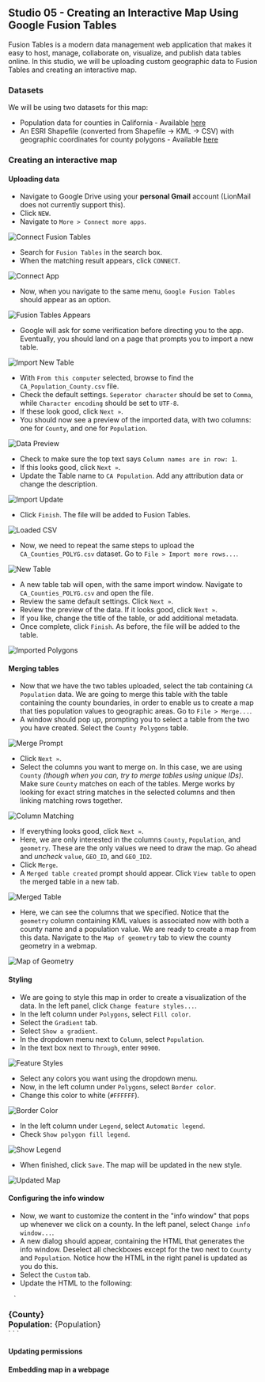 ## Studio 05 - Creating an Interactive Map Using Google Fusion Tables 

Fusion Tables is a modern data management web application that makes it easy to host, manage, collaborate on, visualize, and publish data tables online. In this studio, we will be uploading custom geographic data to Fusion Tables and creating an interactive map. 

### Datasets

We will be using two datasets for this map:

* Population data for counties in California - Available [here](https://github.com/emilyfuhrman/datavis_design/blob/master/2017_Summer/Data/05/CA_Population_County.csv)
* An ESRI Shapefile (converted from Shapefile -> KML -> CSV) with geographic coordinates for county polygons - Available [here](https://github.com/emilyfuhrman/datavis_design/blob/master/2017_Summer/Data/04/CA_Counties_POLYG.csv)

### Creating an interactive map
#### Uploading data

* Navigate to Google Drive using your **personal Gmail** account (LionMail does not currently support this).
* Click `NEW`.
* Navigate to `More > Connect more apps`.

![Connect Fusion Tables](https://github.com/emilyfuhrman/datavis_design/blob/master/2017_Summer/Studios/Images/05/01_Connect_Fusion_Tables.png)

* Search for `Fusion Tables` in the search box.
* When the matching result appears, click `CONNECT`. 

![Connect App](https://github.com/emilyfuhrman/datavis_design/blob/master/2017_Summer/Studios/Images/05/02_Connect_App.png)

* Now, when you navigate to the same menu, `Google Fusion Tables` should appear as an option. 

![Fusion Tables Appears](https://github.com/emilyfuhrman/datavis_design/blob/master/2017_Summer/Studios/Images/05/03_Fusion_Tables_Appears.png)

* Google will ask for some verification before directing you to the app. Eventually, you should land on a page that prompts you to import a new table.

![Import New Table](https://github.com/emilyfuhrman/datavis_design/blob/master/2017_Summer/Studios/Images/05/04_Import_New_Table.png)

* With `From this computer` selected, browse to find the `CA_Population_County.csv` file. 
* Check the default settings. `Seperator character` should be set to `Comma`, while `Character encoding` should be set to `UTF-8`.
* If these look good, click `Next »`.
* You should now see a preview of the imported data, with two columns: one for `County`, and one for `Population`. 

![Data Preview](https://github.com/emilyfuhrman/datavis_design/blob/master/2017_Summer/Studios/Images/05/05_Data_Preview.png)

* Check to make sure the top text says `Column names are in row: 1`. 
* If this looks good, click `Next »`.
* Update the Table name to `CA Population`. Add any attribution data or change the description.

![Import Update](https://github.com/emilyfuhrman/datavis_design/blob/master/2017_Summer/Studios/Images/05/06_Import_Update.png)

* Click `Finish`. The file will be added to Fusion Tables.

![Loaded CSV](https://github.com/emilyfuhrman/datavis_design/blob/master/2017_Summer/Studios/Images/05/07_Loaded_CSV.png)

* Now, we need to repeat the same steps to upload the `CA_Counties_POLYG.csv` dataset. Go to `File > Import more rows...`. 

![New Table](https://github.com/emilyfuhrman/datavis_design/blob/master/2017_Summer/Studios/Images/05/08_New_Table.png)

* A new table tab will open, with the same import window. Navigate to `CA_Counties_POLYG.csv` and open the file. 
* Review the same default settings. Click `Next »`.
* Review the preview of the data. If it looks good, click `Next »`.
* If you like, change the title of the table, or add additional metadata. 
* Once complete, click `Finish`. As before, the file will be added to the table. 

![Imported Polygons](https://github.com/emilyfuhrman/datavis_design/blob/master/2017_Summer/Studios/Images/05/09_Imported_Polygons.png)

#### Merging tables

* Now that we have the two tables uploaded, select the tab containing `CA Population` data. We are going to merge this table with the table containing the county boundaries, in order to enable us to create a map that ties population values to geographic areas. Go to `File > Merge...`.
* A window should pop up, prompting you to select a table from the two you have created. Select the `County Polygons` table.

![Merge Prompt](https://github.com/emilyfuhrman/datavis_design/blob/master/2017_Summer/Studios/Images/05/10_Merge_Prompt.png)

* Click `Next »`.
* Select the columns you want to merge on. In this case, we are using `County` _(though when you can, try to merge tables using unique IDs)_. Make sure `County` matches on each of the tables. Merge works by looking for exact string matches in the selected columns and then linking matching rows together.

![Column Matching](https://github.com/emilyfuhrman/datavis_design/blob/master/2017_Summer/Studios/Images/05/11_Column_Matching.png)

* If everything looks good, click `Next »`.
* Here, we are only interested in the columns `County`, `Population`, and `geometry`. These are the only values we need to draw the map. Go ahead and _uncheck_ `value`, `GEO_ID`, and `GEO_ID2`. 
* Click `Merge`.
* A `Merged table created` prompt should appear. Click `View table` to open the merged table in a new tab.

![Merged Table](https://github.com/emilyfuhrman/datavis_design/blob/master/2017_Summer/Studios/Images/05/12_Merged_Table.png)

* Here, we can see the columns that we specified. Notice that the `geometry` column containing KML values is associated now with both a county name and a population value. We are ready to create a map from this data. Navigate to the `Map of geometry` tab to view the county geometry in a webmap.

![Map of Geometry](https://github.com/emilyfuhrman/datavis_design/blob/master/2017_Summer/Studios/Images/05/13_Map_of_Geometry.png)

#### Styling

* We are going to style this map in order to create a visualization of the data. In the left panel, click `Change feature styles...`.
* In the left column under `Polygons`, select `Fill color`.
* Select the `Gradient` tab.
* Select `Show a gradient`. 
* In the dropdown menu next to `Column`, select `Population`.
* In the text box next to `Through`, enter `90900`.

![Feature Styles](https://github.com/emilyfuhrman/datavis_design/blob/master/2017_Summer/Studios/Images/05/14_Feature_Styles.png)

* Select any colors you want using the dropdown menu.
* Now, in the left column under `Polygons`, select `Border color`.
* Change this color to white (`#FFFFFF`).

![Border Color](https://github.com/emilyfuhrman/datavis_design/blob/master/2017_Summer/Studios/Images/05/15_Border_Color.png)

* In the left column under `Legend`, select `Automatic legend`.
* Check `Show polygon fill legend`.

![Show Legend](https://github.com/emilyfuhrman/datavis_design/blob/master/2017_Summer/Studios/Images/05/16_Show_Legend.png)

* When finished, click `Save`. The map will be updated in the new style.

![Updated Map](https://github.com/emilyfuhrman/datavis_design/blob/master/2017_Summer/Studios/Images/05/17_Updated_Map.png)

#### Configuring the info window

* Now, we want to customize the content in the "info window" that pops up whenever we click on a county. In the left panel, select `Change info window...`.
* A new dialog should appear, containing the HTML that generates the info window. Deselect all checkboxes except for the two next to `County` and `Population`. Notice how the HTML in the right panel is updated as you do this.
* Select the `Custom` tab.
* Update the HTML to the following:

` ` `
<div class=’googft-info-window’ style='font-size: 16px',’font-family: sans-serif’> <b>{County}</b><br>
<b> Population:</b> {Population}
</div>
` ` `

#### Updating permissions
#### Embedding map in a webpage












